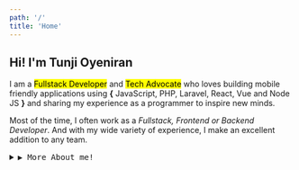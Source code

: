 ```yaml
---
path: '/'
title: 'Home'
---
```


## Hi! I'm Tunji Oyeniran

I am a <mark class="mark-green">Fullstack Developer</mark> and <mark class="mark-blue">Tech Advocate</mark> who loves building mobile friendly applications using **{** JavaScript, PHP, Laravel, React, Vue and Node JS **}** and sharing my experience as a programmer to inspire new minds.

Most of the time, I often work as a *Fullstack, Frontend or Backend Developer*. And with my wide variety of experience, I make an excellent addition to any team.

<!-- After much Freelancing, I am actively searching for a job opportunity as a *Fullstack, Frontend or Backend Developer*. And with my wide variety of experience, I am confident I would be an excellent addition to your team. -->

<details>
  <summary><samp>&#9654; More About me!</samp></summary>

  Apart from Programming, Sometimes I love to dabble in [Graphics Design](https://instagram.com/tunji_oyeniran) using Adobe Illustrator, Photoshop, XD and Figma.

  Either way, I am always interested in problem solving, web development especially design related activities such as building usable user interfaces, tutoring, playing strategy games and getting amazed by artificial intelligence.
</details>

<br />
